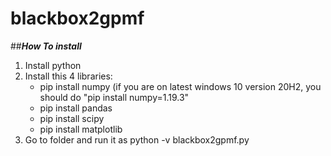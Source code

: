 # blackbox2gpmf

##***How To install***

1. Install python
2. Install this 4 libraries:  
    - pip install numpy (if you are on latest windows 10 version 20H2, you should do "pip install numpy=1.19.3"
    - pip install pandas
    - pip install scipy
   - pip install matplotlib
3. Go to folder and run it as
  python -v blackbox2gpmf.py
